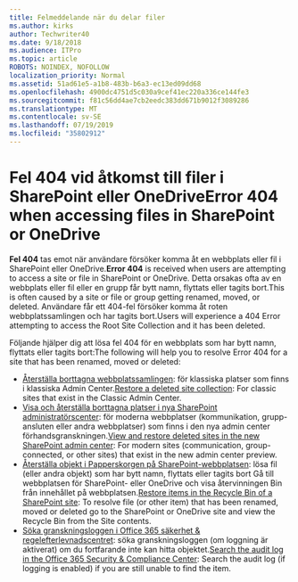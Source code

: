 ```yaml
---
title: Felmeddelande när du delar filer
ms.author: kirks
author: Techwriter40
ms.date: 9/18/2018
ms.audience: ITPro
ms.topic: article
ROBOTS: NOINDEX, NOFOLLOW
localization_priority: Normal
ms.assetid: 51ad61e5-a1b8-483b-b6a3-ec13ed09dd68
ms.openlocfilehash: 4900dc4751d5c030a9cef41ec220a336ce144fe3
ms.sourcegitcommit: f81c56dd4ae7cb2eedc383dd671b9012f3089286
ms.translationtype: MT
ms.contentlocale: sv-SE
ms.lasthandoff: 07/19/2019
ms.locfileid: "35802912"
---
```

# <a name="error-404-when-accessing-files-in-sharepoint-or-onedrive"></a><span data-ttu-id="4d8a5-102">Fel 404 vid åtkomst till filer i SharePoint eller OneDrive</span><span class="sxs-lookup"><span data-stu-id="4d8a5-102">Error 404 when accessing files in SharePoint or OneDrive</span></span>

<span data-ttu-id="4d8a5-103">**Fel 404** tas emot när användare försöker komma åt en webbplats eller fil i SharePoint eller OneDrive.</span><span class="sxs-lookup"><span data-stu-id="4d8a5-103">**Error 404** is received when users are attempting to access a site or file in SharePoint or OneDrive.</span></span> <span data-ttu-id="4d8a5-104">Detta orsakas ofta av en webbplats eller fil eller en grupp får bytt namn, flyttats eller tagits bort.</span><span class="sxs-lookup"><span data-stu-id="4d8a5-104">This is often caused by a site or file or group getting renamed, moved, or deleted.</span></span>
<span data-ttu-id="4d8a5-105">Användare får ett 404-fel försöker komma åt roten webbplatssamlingen och har tagits bort.</span><span class="sxs-lookup"><span data-stu-id="4d8a5-105">Users will experience a 404 Error attempting to access the Root Site Collection and it has been deleted.</span></span>

<span data-ttu-id="4d8a5-106">Följande hjälper dig att lösa fel 404 för en webbplats som har bytt namn, flyttats eller tagits bort:</span><span class="sxs-lookup"><span data-stu-id="4d8a5-106">The following will help you to resolve Error 404 for a site that has been renamed, moved or deleted:</span></span>

- <span data-ttu-id="4d8a5-107">[Återställa borttagna webbplatssamlingen](https://docs.microsoft.com/sharepoint/restore-deleted-site-collection): för klassiska platser som finns i klassiska Admin Center.</span><span class="sxs-lookup"><span data-stu-id="4d8a5-107">[Restore a deleted site collection](https://docs.microsoft.com/sharepoint/restore-deleted-site-collection):  For classic sites that exist in the Classic Admin Center.</span></span>
- <span data-ttu-id="4d8a5-108">[Visa och återställa borttagna platser i nya SharePoint administratörscenter](https://docs.microsoft.com/sharepoint/view-and-restore-deleted-sites-in-new-admin-center): för moderna webbplatser (kommunikation, grupp-ansluten eller andra webbplatser) som finns i den nya admin center förhandsgranskningen.</span><span class="sxs-lookup"><span data-stu-id="4d8a5-108">[View and restore deleted sites in the new SharePoint admin center](https://docs.microsoft.com/sharepoint/view-and-restore-deleted-sites-in-new-admin-center):  For modern sites (communication, group-connected, or other sites) that exist in the new admin center preview.</span></span>
- <span data-ttu-id="4d8a5-109">[Återställa objekt i Papperskorgen på SharePoint-webbplatsen](https://support.office.com/article/Restore-items-in-the-Recycle-Bin-of-a-SharePoint-site-6df466b6-55f2-4898-8d6e-c0dff851a0be): lösa fil (eller andra objekt) som har bytt namn, flyttats eller tagits bort Gå till webbplatsen för SharePoint- eller OneDrive och visa återvinningen Bin från innehållet på webbplatsen.</span><span class="sxs-lookup"><span data-stu-id="4d8a5-109">[Restore items in the Recycle Bin of a SharePoint site](https://support.office.com/article/Restore-items-in-the-Recycle-Bin-of-a-SharePoint-site-6df466b6-55f2-4898-8d6e-c0dff851a0be):  To resolve file (or other item) that has been renamed, moved or deleted go to the SharePoint or OneDrive site and view the Recycle Bin from the Site contents.</span></span>
- <span data-ttu-id="4d8a5-110">[Söka granskningsloggen i Office 365 säkerhet &amp; regelefterlevnadscentret](https://support.office.com/client/search-the-audit-log-in-the-office-365-security-compliance-center-0d4d0f35-390b-4518-800e-0c7ec95e946c): söka granskningsloggen (om loggning är aktiverat) om du fortfarande inte kan hitta objektet.</span><span class="sxs-lookup"><span data-stu-id="4d8a5-110">[Search the audit log in the Office 365 Security &amp; Compliance Center](https://support.office.com/client/search-the-audit-log-in-the-office-365-security-compliance-center-0d4d0f35-390b-4518-800e-0c7ec95e946c):  Search the audit log (if logging is enabled) if you are still unable to find the item.</span></span>




    

